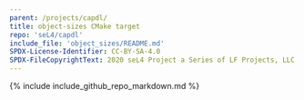 ```yaml
---
parent: /projects/capdl/
title: object-sizes CMake target
repo: 'seL4/capdl'
include_file: 'object_sizes/README.md'
SPDX-License-Identifier: CC-BY-SA-4.0
SPDX-FileCopyrightText: 2020 seL4 Project a Series of LF Projects, LLC.
---
```


{% include include_github_repo_markdown.md %}
